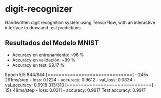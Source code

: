 # digit-recognizer
Handwritten digit recognition system using TensorFlow, with an interactive interface to draw and test predictions.

## Resultados del Modelo MNIST

- Accuracy en entrenamiento: ~96 %
- Accuracy en validación: ~99 %
- Accuracy en test: 99.17 %

Epoch 5/5
844/844 [==============================] - 245s 291ms/step - loss: 0.1224 - accuracy: 0.9612 - val_loss: 0.0334 - val_accuracy: 0.9918
313/313 [==============================] - 15s 48ms/step - loss: 0.0311 - accuracy: 0.9917
Test accuracy: 0.9917

